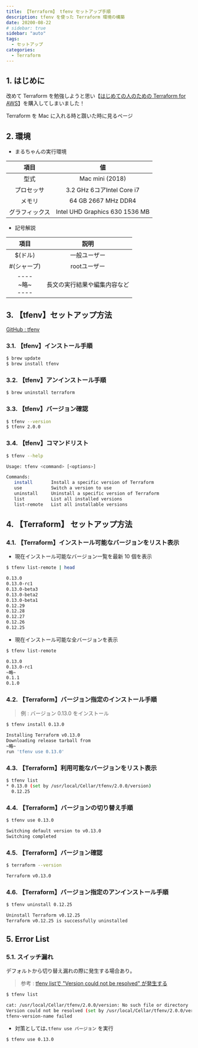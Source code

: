 ```yaml
---
title: 【Terraform】 tfenv セットアップ手順
description: tfenv を使った Terraform 環境の構築
date: 20200-08-22
# sidebar: true
sidebar: "auto"
tags:
  - セットアップ
categories:
  - Terraform
---
```


## 1. はじめに
改めて Terraform を勉強しようと思い【[はじめての人のための Terraform for AWS](https://amzn.to/327bVly)】を購入してしまいました！

Terraform を Mac に入れる時と躓いた時に見るページ

## 2. 環境

- まるちゃんの実行環境

|項目|値|
|:--:|:--:|
|型式|Mac mini (2018)|
|プロセッサ|3.2 GHz 6コアIntel Core i7|
|メモリ|64 GB 2667 MHz DDR4|
|グラフィックス|Intel UHD Graphics 630 1536 MB|

- 記号解説

|項目|説明|
|:---:|:---:|
|$(ドル) |一般ユーザー|
|#(シャープ)|rootユーザー|
|----<br>\~略\~<br>----|長文の実行結果や編集内容など|

## 3. 【tfenv】セットアップ方法

[GitHub : tfenv](https://github.com/tfutils/tfenv)

### 3.1. 【tfenv】インストール手順

```sh
$ brew update
$ brew install tfenv
```

### 3.2. 【tfenv】アンインストール手順

```sh
$ brew uninstall terraform
```

### 3.3. 【tfenv】バージョン確認

```sh
$ tfenv --version
$ tfenv 2.0.0
```

### 3.4. 【tfenv】コマンドリスト

```sh
$ tfenv --help

Usage: tfenv <command> [<options>]

Commands:
   install       Install a specific version of Terraform
   use           Switch a version to use
   uninstall     Uninstall a specific version of Terraform
   list          List all installed versions
   list-remote   List all installable versions
```

## 4. 【Terraform】 セットアップ方法

### 4.1. 【Terraform】インストール可能なバージョンをリスト表示

- 現在インストール可能なバージョン一覧を最新 10 個を表示

```sh
$ tfenv list-remote | head

0.13.0
0.13.0-rc1
0.13.0-beta3
0.13.0-beta2
0.13.0-beta1
0.12.29
0.12.28
0.12.27
0.12.26
0.12.25
```

- 現在インストール可能な全バージョンを表示

```sh
$ tfenv list-remote

0.13.0
0.13.0-rc1
~略~
0.1.1
0.1.0
```

### 4.2. 【Terraform】バージョン指定のインストール手順

> 例 : バージョン 0.13.0 をインストール

```sh
$ tfenv install 0.13.0

Installing Terraform v0.13.0
Downloading release tarball from 
~略~
run 'tfenv use 0.13.0'
```

### 4.3. 【Terraform】利用可能なバージョンをリスト表示

```sh
$ tfenv list
* 0.13.0 (set by /usr/local/Cellar/tfenv/2.0.0/version)
  0.12.25
```

### 4.4. 【Terraform】バージョンの切り替え手順

```sh
$ tfenv use 0.13.0

Switching default version to v0.13.0
Switching completed
```

### 4.5. 【Terraform】バージョン確認

```sh
$ terraform --version

Terraform v0.13.0
```

### 4.6. 【Terraform】バージョン指定のアンインストール手順

```sh
$ tfenv uninstall 0.12.25

Uninstall Terraform v0.12.25
Terraform v0.12.25 is successfully uninstalled
```

## 5. Error List

### 5.1. スイッチ漏れ

デフォルトから切り替え漏れの際に発生する場合あり｡

> 参考 : [tfenv listで "Version could not be resolved" が発生する](https://qiita.com/takkii1010/items/6910da995b6c21ac6b3a)

```sh
$ tfenv list

cat: /usr/local/Cellar/tfenv/2.0.0/version: No such file or directory
Version could not be resolved (set by /usr/local/Cellar/tfenv/2.0.0/version or tfenv use <version>)
tfenv-version-name failed
```

- 対策としては､`tfenv use バージョン` を実行

```sh
$ tfenv use 0.13.0
```